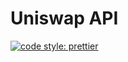 # Uniswap API

[![code style: prettier](https://img.shields.io/badge/code_style-prettier-ff69b4.svg?style=flat-square)](https://github.com/prettier/prettier)
